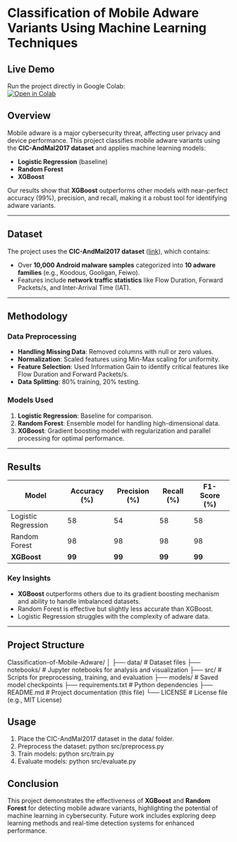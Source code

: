 # **Classification of Mobile Adware Variants Using Machine Learning Techniques**

## Live Demo  
Run the project directly in Google Colab:  
[![Open in Colab](https://colab.research.google.com/assets/colab-badge.svg)](https://colab.research.google.com/drive/1g7p5voytwmywOtaUizeJ8AQFoSGg4Wos?usp=sharing)


## **Overview**  
Mobile adware is a major cybersecurity threat, affecting user privacy and device performance. This project classifies mobile adware variants using the **CIC-AndMal2017 dataset** and applies machine learning models:  
- **Logistic Regression** (baseline)  
- **Random Forest**  
- **XGBoost**  

Our results show that **XGBoost** outperforms other models with near-perfect accuracy (99%), precision, and recall, making it a robust tool for identifying adware variants.  

---

## **Dataset**  
The project uses the **CIC-AndMal2017 dataset** ([link](https://www.unb.ca/cic/datasets/andmal2017.html)), which contains:  
- Over **10,000 Android malware samples** categorized into **10 adware families** (e.g., Koodous, Gooligan, Feiwo).  
- Features include **network traffic statistics** like Flow Duration, Forward Packets/s, and Inter-Arrival Time (IAT).  

---

## **Methodology**  
### **Data Preprocessing**  
- **Handling Missing Data**: Removed columns with null or zero values.  
- **Normalization**: Scaled features using Min-Max scaling for uniformity.  
- **Feature Selection**: Used Information Gain to identify critical features like Flow Duration and Forward Packets/s.  
- **Data Splitting**: 80% training, 20% testing.  

### **Models Used**  
1. **Logistic Regression**: Baseline for comparison.  
2. **Random Forest**: Ensemble model for handling high-dimensional data.  
3. **XGBoost**: Gradient boosting model with regularization and parallel processing for optimal performance.  

---

## **Results**  
| **Model**           | **Accuracy (%)** | **Precision (%)** | **Recall (%)** | **F1-Score (%)** |  
|---------------------|------------------|-------------------|----------------|------------------|  
| Logistic Regression | 58               | 54                | 58             | 58               |  
| Random Forest       | 98               | 98                | 98             | 98               |  
| **XGBoost**         | **99**           | **99**            | **99**         | **99**           |  

### **Key Insights**  
- **XGBoost** outperforms others due to its gradient boosting mechanism and ability to handle imbalanced datasets.  
- Random Forest is effective but slightly less accurate than XGBoost.  
- Logistic Regression struggles with the complexity of adware data.  

---

## **Project Structure**  
Classification-of-Mobile-Adware/ │ ├── data/ # Dataset files
├── notebooks/ # Jupyter notebooks for analysis and visualization
├── src/ # Scripts for preprocessing, training, and evaluation
├── models/ # Saved model checkpoints
├── requirements.txt # Python dependencies
├── README.md # Project documentation (this file)
└── LICENSE # License file (e.g., MIT License)

## **Usage**
1. Place the CIC-AndMal2017 dataset in the data/ folder.
2. Preprocess the dataset:
   python src/preprocess.py
3. Train models:
   python src/train.py
4. Evaluate models:
   python src/evaluate.py

## **Conclusion**
This project demonstrates the effectiveness of **XGBoost** and **Random Forest** for detecting mobile adware variants, highlighting the potential of machine learning in cybersecurity. Future work includes exploring deep learning methods and real-time detection systems for enhanced performance.

